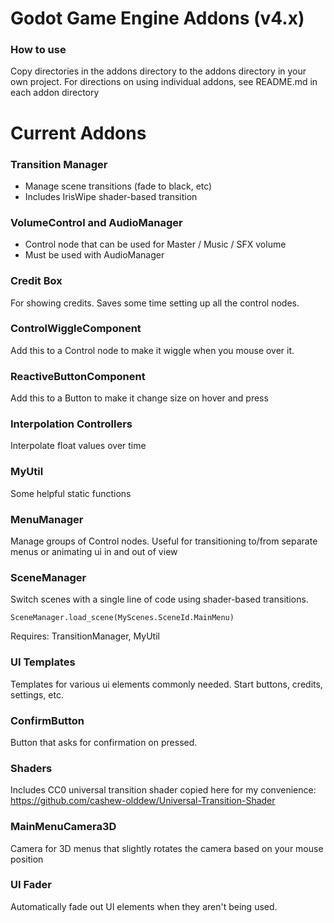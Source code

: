 # Godot Game Engine Addons (v4.x)

### How to use
Copy directories in the addons directory to the addons directory in your own project.
For directions on using individual addons, see README.md in each addon directory

# Current Addons
### Transition Manager
- Manage scene transitions (fade to black, etc)
- Includes IrisWipe shader-based transition

### VolumeControl and AudioManager
- Control node that can be used for Master / Music / SFX volume
- Must be used with AudioManager

### Credit Box
For showing credits. Saves some time setting up all the control nodes.

### ControlWiggleComponent
Add this to a Control node to make it wiggle when you mouse over it.

### ReactiveButtonComponent
Add this to a Button to make it change size on hover and press

### Interpolation Controllers
Interpolate float values over time

### MyUtil
Some helpful static functions 

### MenuManager
Manage groups of Control nodes. Useful for transitioning to/from separate menus or animating ui in and out of view

### SceneManager
Switch scenes with a single line of code using shader-based transitions.

`SceneManager.load_scene(MyScenes.SceneId.MainMenu)`

Requires: TransitionManager, MyUtil


### UI Templates
Templates for various ui elements commonly needed. Start buttons, credits, settings, etc.


### ConfirmButton
Button that asks for confirmation on pressed.

### Shaders
Includes CC0 universal transition shader copied here for my convenience: https://github.com/cashew-olddew/Universal-Transition-Shader

### MainMenuCamera3D
Camera for 3D menus that slightly rotates the camera based on your mouse position

### UI Fader
Automatically fade out UI elements when they aren't being used.
